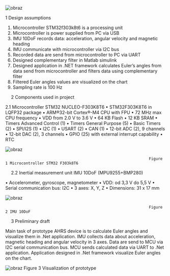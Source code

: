 ![obraz](https://user-images.githubusercontent.com/91827782/154955446-fecacbc4-976e-4cd8-9355-3126235e5f96.png)



1	Design assumptions

  1.	Microcontroller STM32f303k8t6 is a processing unit
  2.	Microcontroller is power supplied from PC via USB
  3.	IMU 10DoF records data: acceleration, angular velocity and magnetic heading
  4.	IMU communicate with microcontroller via I2C bus
  5.	Recorded data are send from microcontroller to PC via UART
  6.	Designed complementary filter in Matlab simulink
  7.	Designed application in .NET framework calculates Euler’s angles from data send from microcontroller and filters data using complementary filter
  8.	Filtered Euler angles values are visualized on the chart
  9.	Sampling rate is 100 Hz


 
2	Components used in project

2.1	Microcontroller STM32 NUCLEO-F303K8T6
•	STM32F303K8T6 in LQFP32 package 
•	ARM®32-bit Cortex®-M4 CPU with FPU 
•	72 MHz max CPU frequency 
•	VDD from 2.0 V to 3.6 V 
•	64 KB Flash 
•	12 KB SRAM 
•	Timers Advanced Control (1) 
•	Timers General Purpose (5) 
•	Basic Timers (2) 
•	SPI/I2S (1) 
•	I2C (1) 
•	USART (2) 
•	CAN (1) 
•	12-bit ADC (2), 9 channels 
•	12-bit DAC (2), 3 channels 
•	GPIO (25) with external interrupt capability 
•	RTC 

![obraz](https://user-images.githubusercontent.com/91827782/154955549-f95df8dc-593b-47d5-a134-72f34a29cfaf.png)

 
                                                                   Figure 1 Microcontroller STM32 F303k8T6

 
2.2	Inertial measurement unit IMU 10DoF (MPU9255+BMP280)

•	Accelerometer, gyroscope, magnetometer
•	VDD: od 3,3 V do 5,5 V
•	Serial communication bus: I2C
•	3 axes: X, Y, Z
•	Dimensions: 31 x 17 mm


![obraz](https://user-images.githubusercontent.com/91827782/154955584-cce840ca-2dab-4ddb-8014-c7d3e2ee9efe.png)

                                                                   Figure 2 IMU 10DoF



 
3	Preliminary draft

Main task of prototype AHRS device is to calculate Euler angles and visualize them in .Net application. IMU collects data about acceleration, magnetic heading and angular velocity in 3 axes. Data are send to MCU via I2C serial communication bus. MCU sends calculated data via UART to .Net application. Application designed in .Net framework visualize Euler angles on the chart.



![obraz](https://user-images.githubusercontent.com/91827782/154955612-5633f864-010b-4047-b7f0-4c8a6f15472b.png)
                                                                  Figure 3 Visualization of prototype


 

